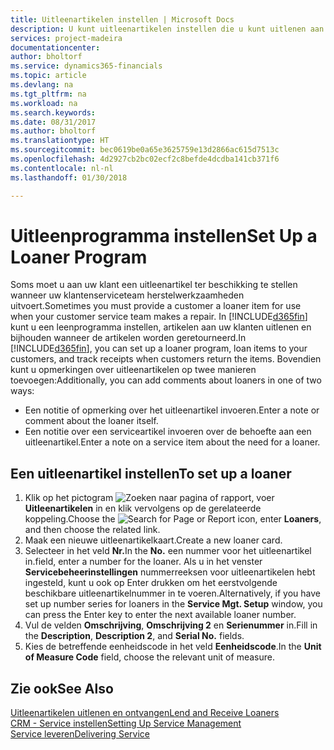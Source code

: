 ```yaml
---
title: Uitleenartikelen instellen | Microsoft Docs
description: U kunt uitleenartikelen instellen die u kunt uitlenen aan klanten ter vervanging van serviceartikelen waarvoor service wordt uitgevoerd.
services: project-madeira
documentationcenter: 
author: bholtorf
ms.service: dynamics365-financials
ms.topic: article
ms.devlang: na
ms.tgt_pltfrm: na
ms.workload: na
ms.search.keywords: 
ms.date: 08/31/2017
ms.author: bholtorf
ms.translationtype: HT
ms.sourcegitcommit: bec0619be0a65e3625759e13d2866ac615d7513c
ms.openlocfilehash: 4d2927cb2bc02ecf2c8befde4dcdba141cb371f6
ms.contentlocale: nl-nl
ms.lasthandoff: 01/30/2018

---
```

# <a name="set-up-a-loaner-program"></a><span data-ttu-id="50d31-103">Uitleenprogramma instellen</span><span class="sxs-lookup"><span data-stu-id="50d31-103">Set Up a Loaner Program</span></span>
<span data-ttu-id="50d31-104">Soms moet u aan uw klant een uitleenartikel ter beschikking te stellen wanneer uw klantenserviceteam herstelwerkzaamheden uitvoert.</span><span class="sxs-lookup"><span data-stu-id="50d31-104">Sometimes you must provide a customer a loaner item for use when your customer service team makes a repair.</span></span> <span data-ttu-id="50d31-105">In [!INCLUDE[d365fin](includes/d365fin_md.md)] kunt u een leenprogramma instellen, artikelen aan uw klanten uitlenen en bijhouden wanneer de artikelen worden geretourneerd.</span><span class="sxs-lookup"><span data-stu-id="50d31-105">In [!INCLUDE[d365fin](includes/d365fin_md.md)], you can set up a loaner program, loan items to your customers, and track receipts when customers return the items.</span></span> <span data-ttu-id="50d31-106">Bovendien kunt u opmerkingen over uitleenartikelen op twee manieren toevoegen:</span><span class="sxs-lookup"><span data-stu-id="50d31-106">Additionally, you can add comments about loaners in one of two ways:</span></span>  
  
* <span data-ttu-id="50d31-107">Een notitie of opmerking over het uitleenartikel invoeren.</span><span class="sxs-lookup"><span data-stu-id="50d31-107">Enter a note or comment about the loaner itself.</span></span>  
* <span data-ttu-id="50d31-108">Een notitie over een serviceartikel invoeren over de behoefte aan een uitleenartikel.</span><span class="sxs-lookup"><span data-stu-id="50d31-108">Enter a note on a service item about the need for a loaner.</span></span>  

## <a name="to-set-up-a-loaner"></a><span data-ttu-id="50d31-109">Een uitleenartikel instellen</span><span class="sxs-lookup"><span data-stu-id="50d31-109">To set up a loaner</span></span>  
1. <span data-ttu-id="50d31-110">Klik op het pictogram ![Zoeken naar pagina of rapport](media/ui-search/search_small.png "pictogram Zoeken naar pagina of rapport"), voer **Uitleenartikelen** in en klik vervolgens op de gerelateerde koppeling.</span><span class="sxs-lookup"><span data-stu-id="50d31-110">Choose the ![Search for Page or Report](media/ui-search/search_small.png "Search for Page or Report icon") icon, enter **Loaners**, and then choose the related link.</span></span>  
2. <span data-ttu-id="50d31-111">Maak een nieuwe uitleenartikelkaart.</span><span class="sxs-lookup"><span data-stu-id="50d31-111">Create a new loaner card.</span></span> 
3. <span data-ttu-id="50d31-112">Selecteer in het veld **Nr.**</span><span class="sxs-lookup"><span data-stu-id="50d31-112">In the **No.**</span></span> <span data-ttu-id="50d31-113">een nummer voor het uitleenartikel in.</span><span class="sxs-lookup"><span data-stu-id="50d31-113">field, enter a number for the loaner.</span></span> <span data-ttu-id="50d31-114">Als u in het venster **Servicebeheerinstellingen** nummerreeksen voor uitleenartikelen hebt ingesteld, kunt u ook op Enter drukken om het eerstvolgende beschikbare uitleenartikelnummer in te voeren.</span><span class="sxs-lookup"><span data-stu-id="50d31-114">Alternatively, if you have set up number series for loaners in the **Service Mgt. Setup** window, you can press the Enter key to enter the next available loaner number.</span></span>  
4. <span data-ttu-id="50d31-115">Vul de velden **Omschrijving**, **Omschrijving 2** en **Serienummer** in.</span><span class="sxs-lookup"><span data-stu-id="50d31-115">Fill in the **Description**, **Description 2**, and **Serial No.** fields.</span></span>  
5. <span data-ttu-id="50d31-116">Kies de betreffende eenheidscode in het veld **Eenheidscode**.</span><span class="sxs-lookup"><span data-stu-id="50d31-116">In the **Unit of Measure Code** field, choose the relevant unit of measure.</span></span>  
  
## <a name="see-also"></a><span data-ttu-id="50d31-117">Zie ook</span><span class="sxs-lookup"><span data-stu-id="50d31-117">See Also</span></span>
[<span data-ttu-id="50d31-118">Uitleenartikelen uitlenen en ontvangen</span><span class="sxs-lookup"><span data-stu-id="50d31-118">Lend and Receive Loaners</span></span>](service-how-to-lend-receive-loaners.md)  
[<span data-ttu-id="50d31-119">CRM - Service instellen</span><span class="sxs-lookup"><span data-stu-id="50d31-119">Setting Up Service Management</span></span>](service-setup-service.md)  
[<span data-ttu-id="50d31-120">Service leveren</span><span class="sxs-lookup"><span data-stu-id="50d31-120">Delivering Service</span></span>](service-deliver-service.md)  


